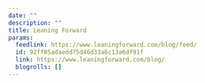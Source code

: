 ```yaml
---
date: ""
description: ""
title: Leaning Forward
params:
  feedlink: https://www.leaningforward.com/blog/feed/
  id: 92ff85adaedd75d46d33a6c13a6df91f
  link: https://www.leaningforward.com/blog/
  blogrolls: []
---
```

